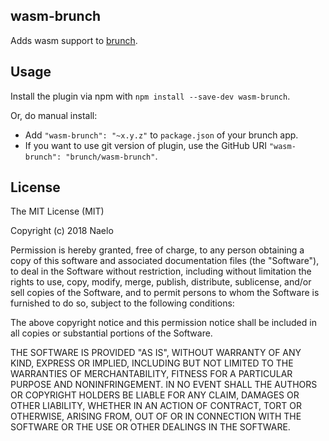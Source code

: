 ## wasm-brunch
Adds wasm support to
[brunch](http://brunch.io).

## Usage
Install the plugin via npm with `npm install --save-dev wasm-brunch`.

Or, do manual install:

* Add `"wasm-brunch": "~x.y.z"` to `package.json` of your brunch app.
* If you want to use git version of plugin, use the GitHub URI
`"wasm-brunch": "brunch/wasm-brunch"`.

## License

The MIT License (MIT)

Copyright (c) 2018 Naelo 

Permission is hereby granted, free of charge, to any person obtaining a copy
of this software and associated documentation files (the "Software"), to deal
in the Software without restriction, including without limitation the rights
to use, copy, modify, merge, publish, distribute, sublicense, and/or sell
copies of the Software, and to permit persons to whom the Software is
furnished to do so, subject to the following conditions:

The above copyright notice and this permission notice shall be included in
all copies or substantial portions of the Software.

THE SOFTWARE IS PROVIDED "AS IS", WITHOUT WARRANTY OF ANY KIND, EXPRESS OR
IMPLIED, INCLUDING BUT NOT LIMITED TO THE WARRANTIES OF MERCHANTABILITY,
FITNESS FOR A PARTICULAR PURPOSE AND NONINFRINGEMENT. IN NO EVENT SHALL THE
AUTHORS OR COPYRIGHT HOLDERS BE LIABLE FOR ANY CLAIM, DAMAGES OR OTHER
LIABILITY, WHETHER IN AN ACTION OF CONTRACT, TORT OR OTHERWISE, ARISING FROM,
OUT OF OR IN CONNECTION WITH THE SOFTWARE OR THE USE OR OTHER DEALINGS IN
THE SOFTWARE.
